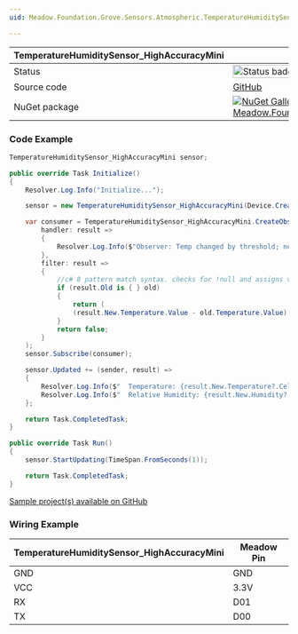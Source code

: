 ```yaml
---
uid: Meadow.Foundation.Grove.Sensors.Atmospheric.TemperatureHumiditySensor_HighAccuracyMini

---
```


| TemperatureHumiditySensor_HighAccuracyMini | |
|--------|--------|
| Status | <img src="https://img.shields.io/badge/Working-brightgreen" style="width: auto; height: -webkit-fill-available;" alt="Status badge: working" /> |
| Source code | [GitHub](https://github.com/WildernessLabs/Meadow.Foundation.Grove/tree/main/Source/TemperatureHumiditySensor_HighAccuracyMini) |
| NuGet package | <a href="https://www.nuget.org/packages/Meadow.Foundation.Grove.Sensors.Atmospheric.TemperatureHumiditySensor_HighAccuracyMini/" target="_blank"><img src="https://img.shields.io/nuget/v/Meadow.Foundation.Grove.Sensors.Atmospheric.TemperatureHumiditySensor_HighAccuracyMini.svg?label=Meadow.Foundation.Grove.Sensors.Atmospheric.TemperatureHumiditySensor_HighAccuracyMini" alt="NuGet Gallery for Meadow.Foundation.Grove.Sensors.Atmospheric.TemperatureHumiditySensor_HighAccuracyMini" /></a> |

### Code Example

```csharp
TemperatureHumiditySensor_HighAccuracyMini sensor;

public override Task Initialize()
{
    Resolver.Log.Info("Initialize...");

    sensor = new TemperatureHumiditySensor_HighAccuracyMini(Device.CreateI2cBus());

    var consumer = TemperatureHumiditySensor_HighAccuracyMini.CreateObserver(
        handler: result =>
        {
            Resolver.Log.Info($"Observer: Temp changed by threshold; new temp: {result.New.Temperature?.Celsius:N2}C, old: {result.Old?.Temperature?.Celsius:N2}C");
        },
        filter: result =>
        {
            //c# 8 pattern match syntax. checks for !null and assigns var.
            if (result.Old is { } old)
            {
                return (
                (result.New.Temperature.Value - old.Temperature.Value).Abs().Celsius > 0.5);
            }
            return false;
        }
    );
    sensor.Subscribe(consumer);

    sensor.Updated += (sender, result) =>
    {
        Resolver.Log.Info($"  Temperature: {result.New.Temperature?.Celsius:N2}C");
        Resolver.Log.Info($"  Relative Humidity: {result.New.Humidity?.Percent:N2}%");
    };

    return Task.CompletedTask;
}

public override Task Run()
{
    sensor.StartUpdating(TimeSpan.FromSeconds(1));

    return Task.CompletedTask;
}

```

[Sample project(s) available on GitHub](https://github.com/WildernessLabs/Meadow.Foundation.Grove/tree/main/Source/TemperatureHumiditySensor_HighAccuracyMini/Sample/TemperatureHumiditySensor_HighAccuracyMini_Sample)

### Wiring Example

| TemperatureHumiditySensor_HighAccuracyMini | Meadow Pin |
|--------|------------|
| GND    | GND        |
| VCC    | 3.3V       |
| RX     | D01        |
| TX     | D00        |
